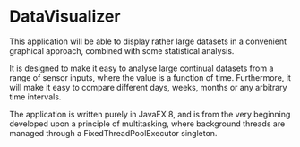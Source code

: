 # DataVisualizer
This application will be able to display rather large datasets in a convenient graphical approach, combined with some statistical analysis.

It is designed to make it easy to analyse large continual datasets from a range of sensor inputs, where the value is a function of time. Furthermore, it will make it easy to compare different days, weeks, months or any arbitrary time intervals.

The application is written purely in JavaFX 8, and is from the very beginning developed upon a principle of multitasking, where background threads are managed through a FixedThreadPoolExecutor singleton.
